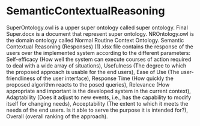 # SemanticContextualReasoning
SuperOntology.owl is a upper super ontology called super ontology.
Final Super.docx is a document that represent super ontology.
NROntology.owl is the domain ontology called Normal Routine Context Ontology.
Semantic Contextual Reasoning (Responses) (1).xlsx file contains the response of the users over the implemented system according to the different parameters: Self-efficacy (How well the system can execute courses of action required to deal with a wide array of situations), Usefulness (The degree to which the proposed approach is usable for the end users), Ease of Use (The user-friendliness of the user interface), Response Time (How quickly the proposed algorithm reacts to the posed queries), Relevance (How appropriate and important is the developed system in the current context), Adaptability (Does it adjust to new events, i.e., has the capability to modify itself for changing needs), Acceptability (The extent to which it meets the needs of the end users. Is it able to serve the purpose it is intended for?), Overall (overall ranking of the approach).
